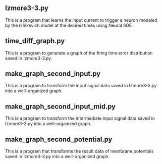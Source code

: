## Izmore3-3.py

This is a program that learns the input current to trigger a neuron modeled by the Izhikevich model at the desired times using Neural SDE.

## time_diff_graph.py

This is a program to generate a graph of the firing time error distribution saved in Izmore3-3.py.

## make_graph_second_input.py

This is a program to transform the input signal data saved in Izmore3-3.py into a well-organized graph.

## make_graph_second_input_mid.py

This is a program to transform the intermediate input signal data saved in Izmore3-3.py into a well-organized graph.

## make_graph_second_potential.py

This is a program that transforms the result data of membrane potentials saved in Izmore3-3.py into a well-organized graph.
